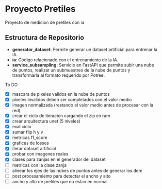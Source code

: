 # Proyecto Pretiles

Proyecto de medicion de pretiles con ia 

## Estructura de Repositorio

- **generator_dataset**: Permite generar un dataset artificial para entrenar la IA.
- **ia**: Código relacionado con el entrenamiento de la IA.
- **service_subsampling**: Servicio en FastAPI que permite subir una nube de puntos, realizar un submuestreo de la nube de puntos y transformarla al formato requerido por Potree.


To DO
- [x] mascara de pixeles validos en la nube de puntos
- [x] pixeles invalidos deben ser completados con el valor medio
- [x] imagen normalizada (restando el valor medio antes de procesar con la red)
- [x] crear el ciclo de iteracion cargando el zip en ram
- [x] crear arquitectura unet (5 niveles)
- [x] eval ciclo
- [x] sumar flip h y v
- [x] metricas f1_score
- [x] graficas de losses
- [x] iterar dataset artificial
- [x] probar con imagenes reales
- [x] clases para zanjas en el generador del dataset
- [ ] metricas con la clase zanja
- [ ] alinear los ejes de las nubes de puntos antes de generar los dem
- [ ] post procesamiento para detectar el ancho y alto
- [ ] ancho y alto de pretiles que no estan en normal
